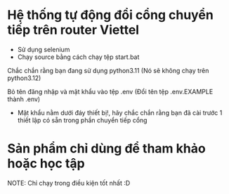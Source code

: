 # Hệ thống tự động đổi cổng chuyển tiếp trên router Viettel

-  Sử dụng selenium
-  Chạy source bằng cách chạy tệp start.bat

Chắc chắn rằng bạn đang sử dụng python3.11 (Nó sẽ không chạy trên python3.12)

Bỏ tên đăng nhập và mật khẩu vào tệp .env (Đổi tên tệp .env.EXAMPLE thành .env)

- Mật khẩu nằm dưới đáy thiết bị!, hãy chắc chắn rằng bạn đã cài trước 1 thiết lập có sẵn trong phần chuyển tiếp cổng


# Sản phẩm chỉ dùng để tham khảo hoặc học tập

NOTE: Chỉ chạy trong điều kiện tốt nhất :D